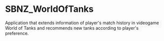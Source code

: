 # SBNZ_WorldOfTanks
Application that extends information of player's match history in videogame World of Tanks and recommends new tanks according to player's preference.
